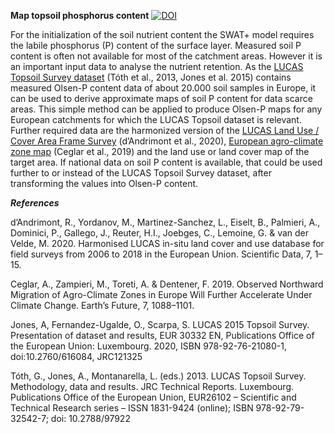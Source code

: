 **Map topsoil phosphorus content**
[![DOI](https://zenodo.org/badge/504156238.svg)](https://zenodo.org/badge/latestdoi/504156238)

For the initialization of the soil nutrient content the SWAT+ model requires the labile phosphorus (P) content of the surface layer. Measured soil P content is often not available for most of the catchment areas. However it is an important input data to analyse the nutrient retention. As the [LUCAS Topsoil Survey dataset](https://esdac.jrc.ec.europa.eu/projects/lucas) (Tóth et al., 2013, Jones et al. 2015) contains measured Olsen-P content data of about 20.000 soil samples in Europe, it can be used to derive approximate maps of soil P content for data scarce areas. This simple method can be applied to produce Olsen-P maps for any European catchments for which the LUCAS Topsoil dataset is relevant. Further required data are the harmonized version of the [LUCAS Land Use / Cover Area Frame Survey](https://figshare.com/articles/dataset/Harmonised_LUCAS_in-situ_land_cover_and_use_database_for_field_surveys_from_2006_to_2018_in_the_European_Union/9962765/2) (d’Andrimont et al., 2020), [European agro-climate zone map](https://www.eea.europa.eu/data-and-maps/figures/observed-climate-zones-in-the) (Ceglar et al., 2019) and the land use or land cover map of the target area. If national data on soil P content is available, that could be used further to or instead of the LUCAS Topsoil Survey dataset, after transforming the values into Olsen-P content.


***References***

d’Andrimont, R., Yordanov, M., Martinez-Sanchez, L., Eiselt, B., Palmieri, A., Dominici, P., Gallego, J., Reuter, H.I., Joebges, C., Lemoine, G. & van der Velde, M. 2020. Harmonised LUCAS in-situ land cover and use database for field surveys from 2006 to 2018 in the European Union. Scientific Data, 7, 1–15.

Ceglar, A., Zampieri, M., Toreti, A. & Dentener, F. 2019. Observed Northward Migration of Agro-Climate Zones in Europe Will Further Accelerate Under Climate Change. Earth’s Future, 7, 1088–1101.

Jones, A, Fernandez-Ugalde, O., Scarpa, S. LUCAS 2015 Topsoil Survey. Presentation of dataset and results, EUR 30332 EN, Publications Office of the European Union: Luxembourg. 2020, ISBN 978-92-76-21080-1, doi:10.2760/616084, JRC121325

Tóth, G., Jones, A., Montanarella, L. (eds.) 2013. LUCAS Topsoil Survey. Methodology, data and results. JRC Technical Reports. Luxembourg. Publications Office of the European Union, EUR26102 – Scientific and Technical Research series – ISSN 1831-9424 (online); ISBN 978-92-79-32542-7; doi: 10.2788/97922

